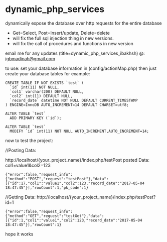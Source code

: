 # dynamic_php_services
dynamically expose the database over http requests for the entire database 
 * Get=Select, Post=Insert/update, Delete=delete
 * will fix the full sql injection thing in new versions.
 * will fix the call of procedures and functions in new version 
 
 email me for any updates (title=dynamic_php_services_ibakhsh) @: igbmadinah@gmail.com
 
 
 to use: set your database information in (config/actionMap.php)
 then just create your database tables for example: 
```
CREATE TABLE IF NOT EXISTS `test` (
  `id` int(11) NOT NULL,
  `col1` varchar(200) DEFAULT NULL,
  `col2` int(11) DEFAULT NULL,
  `record_date` datetime NOT NULL DEFAULT CURRENT_TIMESTAMP
) ENGINE=InnoDB AUTO_INCREMENT=14 DEFAULT CHARSET=utf8;

ALTER TABLE `test`
  ADD PRIMARY KEY (`id`);
  
ALTER TABLE `test`
  MODIFY `id` int(11) NOT NULL AUTO_INCREMENT,AUTO_INCREMENT=14;
```

now to test the project: 

//Posting Data:

http://localhost/{your_project_name}/index.php/testPost
posted Data: col1=value1&col2=123
```
{"error":false,"request_info":{"method":"POST","request":"testPost"},"data":[{"id":17,"col1":"value1","col2":123,"record_date":"2017-05-04 18:47:45"}],"rowCount":1,"pk_code":1} 
```
//Getting Data: 
http://localhost/{your_project_name}/index.php/testPost?id=1
```
{"error":false,"request_info":{"method":"GET","request":"testGet"},"data":[{"id":1,"col1":"value1","col2":123,"record_date":"2017-05-04 18:47:45"}],"rowCount":1} 
```

hope it works 

